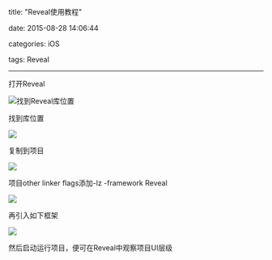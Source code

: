 title: "Reveal使用教程"

date: 2015-08-28 14:06:44

categories: iOS

tags: Reveal

------

打开Reveal

![找到Reveal库位置](http://7jptnz.com1.z0.glb.clouddn.com/QQ20150828-1@2x.png)

找到库位置

![](http://7jptnz.com1.z0.glb.clouddn.com/QQ20150828-2@2x.png)

复制到项目

![](http://7jptnz.com1.z0.glb.clouddn.com/QQ20150828-3@2x.png)

项目other linker flags添加-lz -framework Reveal

![](http://7jptnz.com1.z0.glb.clouddn.com/QQ20150828-4@2x.png)

再引入如下框架

![](http://7jptnz.com1.z0.glb.clouddn.com/QQ20150828-5@2x.png)

然后启动运行项目，便可在Reveal中观察项目UI层级